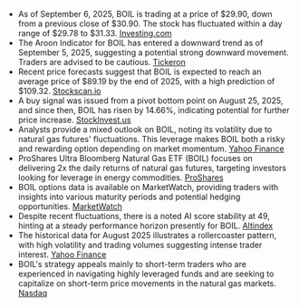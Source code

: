 - As of September 6, 2025, BOIL is trading at a price of $29.90, down from a previous close of $30.90. The stock has fluctuated within a day range of $29.78 to $31.33. [Investing.com](https://www.investing.com/etfs/proshares-ultra-dj-ubs-natural-gas)
- The Aroon Indicator for BOIL has entered a downward trend as of September 5, 2025, suggesting a potential strong downward movement. Traders are advised to be cautious. [Tickeron](https://tickeron.com/ticker/BOIL/)
- Recent price forecasts suggest that BOIL is expected to reach an average price of $89.19 by the end of 2025, with a high prediction of $109.32. [Stockscan.io](https://stockscan.io/stocks/BOIL/forecast)
- A buy signal was issued from a pivot bottom point on August 25, 2025, and since then, BOIL has risen by 14.66%, indicating potential for further price increase. [StockInvest.us](https://stockinvest.us/stock/BOIL)
- Analysts provide a mixed outlook on BOIL, noting its volatility due to natural gas futures' fluctuations. This leverage makes BOIL both a risky and rewarding option depending on market momentum. [Yahoo Finance](https://finance.yahoo.com/quote/BOIL/)
- ProShares Ultra Bloomberg Natural Gas ETF (BOIL) focuses on delivering 2x the daily returns of natural gas futures, targeting investors looking for leverage in energy commodities. [ProShares](https://www.proshares.com/our-etfs/leveraged-and-inverse/boil)
- BOIL options data is available on MarketWatch, providing traders with insights into various maturity periods and potential hedging opportunities. [MarketWatch](https://www.marketwatch.com/investing/fund/boil/options)
- Despite recent fluctuations, there is a noted AI score stability at 49, hinting at a steady performance horizon presently for BOIL. [Altindex](https://altindex.com/ticker/boil/price-prediction)
- The historical data for August 2025 illustrates a rollercoaster pattern, with high volatility and trading volumes suggesting intense trader interest. [Yahoo Finance](https://finance.yahoo.com/quote/BOIL/history/)
- BOIL's strategy appeals mainly to short-term traders who are experienced in navigating highly leveraged funds and are seeking to capitalize on short-term price movements in the natural gas markets. [Nasdaq](https://www.nasdaq.com/market-activity/etf/boil/news-headlines)